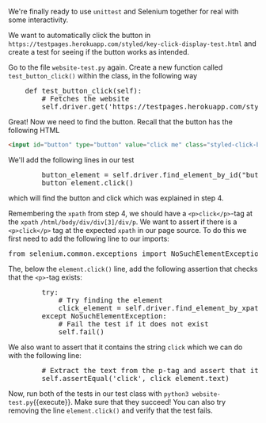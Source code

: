 We're finally ready to use `unittest` and Selenium together for real with some interactivity.

We want to automatically click the button in `https://testpages.herokuapp.com/styled/key-click-display-test.html` and create a test for seeing if the button works as intended.

Go to the file `website-test.py` again. Create a new function called `test_button_click()` within the class, in the following way

<pre class="file" data-filename="website-test.py">
    def test_button_click(self):
        # Fetches the website
        self.driver.get('https://testpages.herokuapp.com/styled/key-click-display-test.html')
</pre>

Great! Now we need to find the button. Recall that the button has the following HTML

```html
<input id="button" type="button" value="click me" class="styled-click-button">
```

We'll add the following lines in our test

<pre class="file" data-filename="website-test.py">
        button_element = self.driver.find_element_by_id("button")
        button_element.click()
</pre>

which will find the button and click which was explained in step 4.

Remembering the `xpath` from step 4, we should have a `<p>click</p>`-tag at the `xpath` `/html/body/div/div[3]/div/p`. We want to assert if there is a `<p>click</p>` tag at the expected `xpath` in our page source. To do this we first need to add the following line to our imports:

<pre class="file" data-filename="website-test.py">
from selenium.common.exceptions import NoSuchElementException
</pre>

The, below the `element.click()` line, add the following assertion that checks that the `<p>`-tag exists:

<pre class="file" data-filename="website-test.py">
        try:
            # Try finding the element
            click_element = self.driver.find_element_by_xpath('/html/body/div/div[3]/div/p')
        except NoSuchElementException:
            # Fail the test if it does not exist
            self.fail()
</pre>

We also want to assert that it contains the string `click` which we can do with the following line:

<pre class="file" data-filename="website-test.py">
        # Extract the text from the p-tag and assert that it's 'click'
        self.assertEqual('click', click_element.text)
</pre>

Now, run both of the tests in our test class with `python3 website-test.py`{{execute}}. Make sure that they succeed! You can also try removing the line `element.click()` and verify that the test fails.
